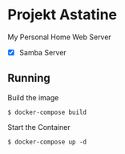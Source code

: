 # Projekt Astatine

My Personal Home Web Server

- [x] Samba Server

## Running

Build the image

```shell
$ docker-compose build
```

Start the Container
```shell
$ docker-compose up -d
```
